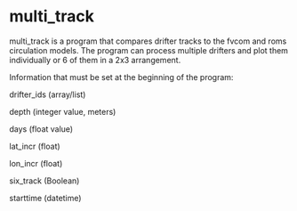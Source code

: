 multi_track
===========
multi_track is a program that compares drifter tracks to the fvcom and roms circulation models. 
The program can process multiple drifters and plot them individually or 6 of them in a 2x3 arrangement.

Information that must be set at the beginning of the program:

drifter_ids (array/list)

depth (integer value, meters)

days (float value)

lat_incr  (float) 

lon_incr  (float)                                                              

six_track (Boolean)                                                               

starttime (datetime)
